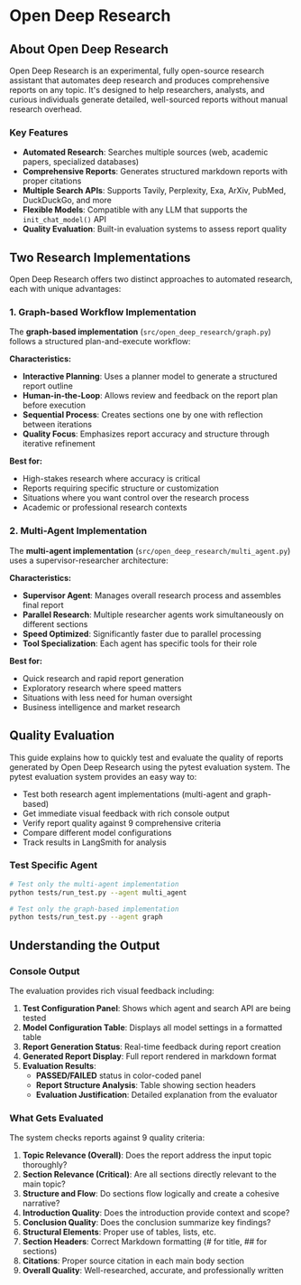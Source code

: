 # Open Deep Research

## About Open Deep Research

Open Deep Research is an experimental, fully open-source research assistant that automates deep research and produces comprehensive reports on any topic. It's designed to help researchers, analysts, and curious individuals generate detailed, well-sourced reports without manual research overhead.

### Key Features
- **Automated Research**: Searches multiple sources (web, academic papers, specialized databases)
- **Comprehensive Reports**: Generates structured markdown reports with proper citations
- **Multiple Search APIs**: Supports Tavily, Perplexity, Exa, ArXiv, PubMed, DuckDuckGo, and more
- **Flexible Models**: Compatible with any LLM that supports the `init_chat_model()` API
- **Quality Evaluation**: Built-in evaluation systems to assess report quality

## Two Research Implementations

Open Deep Research offers two distinct approaches to automated research, each with unique advantages:

### 1. Graph-based Workflow Implementation

The **graph-based implementation** (`src/open_deep_research/graph.py`) follows a structured plan-and-execute workflow:

**Characteristics:**
- **Interactive Planning**: Uses a planner model to generate a structured report outline
- **Human-in-the-Loop**: Allows review and feedback on the report plan before execution
- **Sequential Process**: Creates sections one by one with reflection between iterations
- **Quality Focus**: Emphasizes report accuracy and structure through iterative refinement

**Best for:**
- High-stakes research where accuracy is critical
- Reports requiring specific structure or customization
- Situations where you want control over the research process
- Academic or professional research contexts

### 2. Multi-Agent Implementation

The **multi-agent implementation** (`src/open_deep_research/multi_agent.py`) uses a supervisor-researcher architecture:

**Characteristics:**
- **Supervisor Agent**: Manages overall research process and assembles final report
- **Parallel Research**: Multiple researcher agents work simultaneously on different sections
- **Speed Optimized**: Significantly faster due to parallel processing
- **Tool Specialization**: Each agent has specific tools for their role

**Best for:**
- Quick research and rapid report generation
- Exploratory research where speed matters
- Situations with less need for human oversight
- Business intelligence and market research

## Quality Evaluation

This guide explains how to quickly test and evaluate the quality of reports generated by Open Deep Research using the pytest evaluation system. The pytest evaluation system provides an easy way to:
- Test both research agent implementations (multi-agent and graph-based)
- Get immediate visual feedback with rich console output
- Verify report quality against 9 comprehensive criteria
- Compare different model configurations
- Track results in LangSmith for analysis

### Test Specific Agent
```bash
# Test only the multi-agent implementation
python tests/run_test.py --agent multi_agent

# Test only the graph-based implementation  
python tests/run_test.py --agent graph
```

## Understanding the Output

### Console Output
The evaluation provides rich visual feedback including:

1. **Test Configuration Panel**: Shows which agent and search API are being tested
2. **Model Configuration Table**: Displays all model settings in a formatted table
3. **Report Generation Status**: Real-time feedback during report creation
4. **Generated Report Display**: Full report rendered in markdown format
5. **Evaluation Results**: 
   - **PASSED/FAILED** status in color-coded panel
   - **Report Structure Analysis**: Table showing section headers
   - **Evaluation Justification**: Detailed explanation from the evaluator

### What Gets Evaluated

The system checks reports against 9 quality criteria:

1. **Topic Relevance (Overall)**: Does the report address the input topic thoroughly?
2. **Section Relevance (Critical)**: Are all sections directly relevant to the main topic?
3. **Structure and Flow**: Do sections flow logically and create a cohesive narrative?
4. **Introduction Quality**: Does the introduction provide context and scope?
5. **Conclusion Quality**: Does the conclusion summarize key findings?
6. **Structural Elements**: Proper use of tables, lists, etc.
7. **Section Headers**: Correct Markdown formatting (# for title, ## for sections)
8. **Citations**: Proper source citation in each main body section
9. **Overall Quality**: Well-researched, accurate, and professionally written